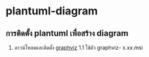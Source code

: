 # plantuml-diagram

 ## การติดตั้ง plantuml  เพื่อสร้าง diagram

1. ดาวน์โหลดและติดตั้ง [graphviz](https://graphviz.gitlab.io/_pages/Download/Download_windows.html)
1.1 ใช้ตัว graphviz- x.xx.msi